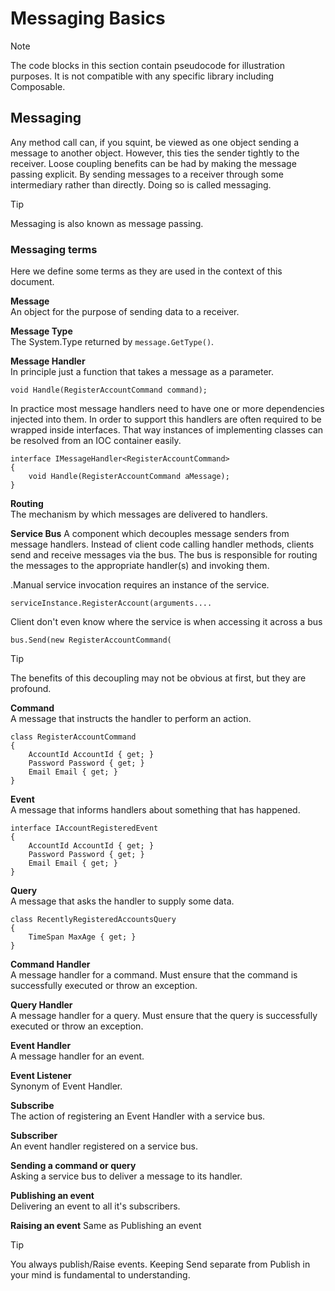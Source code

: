 # Messaging Basics
> [!NOTE]
> The code blocks in this section contain pseudocode for illustration purposes. 
> It is not compatible with any specific library including Composable.

## Messaging
Any method call can, if you squint, be viewed as one object sending a message to another object.
However, this ties the sender tightly to the receiver.
Loose coupling benefits can be had by making the message passing explicit.
By sending messages to a receiver through some intermediary rather than directly.
Doing so is called messaging.

> [!TIP]     
> Messaging is also known as message passing.

### Messaging terms
Here we define some terms as they are used in the context of this document.

**Message**  
An object for the purpose of sending data to a receiver.

**Message Type**  
The System.Type returned by `message.GetType()`.

**Message Handler**  
In principle just a function that takes a message as a parameter.

    void Handle(RegisterAccountCommand command);


In practice most message handlers need to have one or more dependencies injected into them.
In order to support this handlers are often required to be wrapped inside interfaces.
 That way instances of implementing classes can be resolved from an IOC container easily.

    interface IMessageHandler<RegisterAccountCommand>
    {
        void Handle(RegisterAccountCommand aMessage);
    }

**Routing**  
The mechanism by which messages are delivered to handlers.

**Service Bus**
A component which decouples message senders from message handlers.
Instead of client code calling handler methods, clients send and receive messages via the bus.
The bus is responsible for routing the messages to the appropriate handler(s) and invoking them.

.Manual service invocation requires an instance of the service.

    serviceInstance.RegisterAccount(arguments....

Client don't even know where the service is when accessing it across a bus

    bus.Send(new RegisterAccountCommand(

> [!TIP]
> The benefits of this decoupling may not be obvious at first, but they are profound.

**Command**  
A message that instructs the handler to perform an action.

    class RegisterAccountCommand
    {
        AccountId AccountId { get; }
        Password Password { get; }
        Email Email { get; }
    }


**Event**  
A message that informs handlers about something that has happened.

    interface IAccountRegisteredEvent
    {
        AccountId AccountId { get; }
        Password Password { get; }
        Email Email { get; }
    }

**Query**  
A message that asks the handler to supply some data.

    class RecentlyRegisteredAccountsQuery
    {
        TimeSpan MaxAge { get; }
    }

**Command Handler**  
A message handler for a command. Must ensure that the command is successfully executed or throw an exception.

**Query Handler**  
A message handler for a query. Must ensure that the query is successfully executed or throw an exception.

**Event Handler**  
A message handler for an event.

**Event Listener**  
Synonym of Event Handler.

**Subscribe**  
The action of registering an Event Handler with a service bus.

**Subscriber**  
An event handler registered on a service bus.

**Sending a command or query**  
Asking a service bus to deliver a message to its handler.

**Publishing an event**  
Delivering an event to all it's subscribers.

**Raising an event**
Same as Publishing an event

> [!TIP]
> You always publish/Raise events. 
> Keeping Send separate from Publish in your mind is fundamental to understanding.